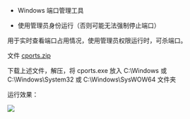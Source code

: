 - Windows 端口管理工具

- 使用管理员身份运行（否则可能无法强制停止端口）

用于实时查看端口占用情况，使用管理员权限运行时，可杀端口。

文件 [cports.zip](https://image.xiaojingge.com/cports.zip)

下载上述文件，解压，将 cports.exe 放入 C:\Windows 或 C:\Windows\System32 或 C:\Windows\SysWOW64 文件夹

运行效果：

![](https://image.xiaojingge.com/img/QQ_1721405905502.png)

